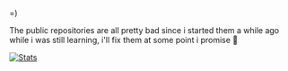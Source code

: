 =)

The public repositories are all pretty bad since i started them a while ago while i was still learning, i'll fix them at some point i promise 🤞

[![Stats](https://github-readme-stats.vercel.app/api?username=mcmcford&count_private=true&show_icons=true&theme=tokyonight)](https://github.com/anuraghazra/github-readme-stats)
